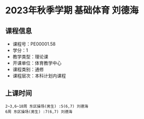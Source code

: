 # 2023年秋季学期 基础体育 刘德海






## 课程信息

- 课程号：PE00001.58
- 学分：1
- 教学类型：理论课
- 开课单位：体育教学中心
- 课程类别：通修
- 课程层次：本科计划内课程

## 上课时间

```
2~3,6~18周 东区操场(男生) :5(6,7) 刘德海
6周 东区操场(男生) :7(6,7) 刘德海
```

